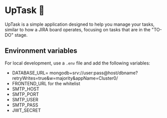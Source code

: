 # UpTask 🔖

UpTask is a simple application designed to help you manage your tasks, similar to how a JIRA board operates, focusing on tasks that are in the "TO-DO" stage.

## Environment variables

For local development, use a `.env` file and add the following variables:

* DATABASE_URL= mongodb+srv://user:pass@host/dbname?retryWrites=true&w=majority&appName=Cluster0/
* FRONTEND_URL for the whitelist
* SMTP_HOST
* SMTP_PORT
* SMTP_USER
* SMTP_PASS
* JWT_SECRET